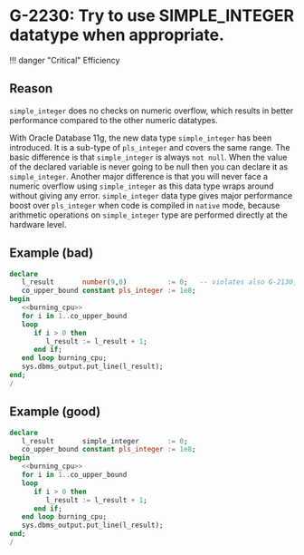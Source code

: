 # G-2230: Try to use SIMPLE_INTEGER datatype when appropriate. 

!!! danger "Critical"
    Efficiency

## Reason

`simple_integer` does no checks on numeric overflow, which results in better performance compared to the other numeric datatypes.

With Oracle Database 11g, the new data type `simple_integer` has been introduced. It is a sub-type of `pls_integer` and covers the same range. The basic difference is that `simple_integer` is always `not null`.  When the value of the declared variable is never going to be null then you can declare it as `simple_integer`. Another major difference is that you will never face a numeric overflow using `simple_integer` as this data type wraps around without giving any error. `simple_integer` data type gives major performance boost over `pls_integer` when code is compiled in `native` mode, because arithmetic operations on `simple_integer` type are performed directly at the hardware level.


## Example (bad)

``` sql
declare
   l_result       number(9,0)          := 0;   -- violates also G-2130, G-2220
   co_upper_bound constant pls_integer := 1e8;
begin
   <<burning_cpu>>
   for i in 1..co_upper_bound
   loop
      if i > 0 then
         l_result := l_result + 1;
      end if;
   end loop burning_cpu;
   sys.dbms_output.put_line(l_result);
end;
/
```

## Example (good)

``` sql
declare
   l_result       simple_integer       := 0;
   co_upper_bound constant pls_integer := 1e8;
begin
   <<burning_cpu>>
   for i in 1..co_upper_bound
   loop
      if i > 0 then
         l_result := l_result + 1;
      end if;
   end loop burning_cpu;
   sys.dbms_output.put_line(l_result);
end;
/
```